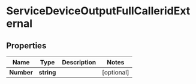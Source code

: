 

# ServiceDeviceOutputFullCalleridExternal


## Properties

| Name | Type | Description | Notes |
|------------ | ------------- | ------------- | -------------|
|**Number** | **string** |  |  [optional] |



